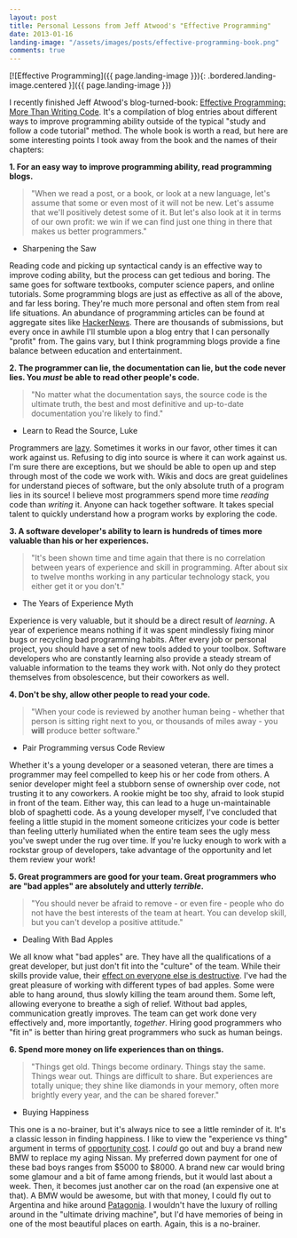 ```yaml
---
layout: post
title: Personal Lessons from Jeff Atwood's "Effective Programming"
date: 2013-01-16
landing-image: "/assets/images/posts/effective-programming-book.png"
comments: true
---
```


[![Effective Programming]({{ page.landing-image }}){: .bordered.landing-image.centered }]({{ page.landing-image }})

 I recently finished Jeff Atwood's blog-turned-book: [Effective Programming: More Than Writing Code](http://www.amazon.com/Effective-Programming-More-Writing-ebook/dp/B008HUMTO0).  It's a compilation of blog entries about different ways to improve programming ability outside of the typical "study and follow a code tutorial" method. The whole book is worth a read, but here are some interesting points I took away from the book and the names of their chapters:

**1. For an easy way to improve programming ability, read programming blogs.**

> "When we read a post, or a book, or look at a new language, let's assume that some or even most of it will not be new. Let's assume that we'll positively detest some of it. But let's also look at it in terms of our own profit: we win if we can find just one thing in there that makes us better programmers." 
- Sharpening the Saw

Reading code and picking up syntactical candy is an effective way to improve coding ability, but the process can get tedious and boring. The same goes for software textbooks, computer science papers, and online tutorials. Some programming blogs are just as effective as all of the above, and far less boring. They're much more personal and often stem from real life situations. An abundance of programming articles can be found at aggregate sites like [HackerNews](http://news.ycombinator.com/). There are thousands of submissions, but every once in awhile I'll stumble upon a blog entry that I can personally "profit" from. The gains vary, but I think programming blogs provide a fine balance between education and entertainment.

**2. The programmer can lie, the documentation can lie, but the code never lies. You *must* be able to read other people's code.**

> "No matter what the documentation says, the source code is the
ultimate truth, the best and most definitive and up-to-date
documentation you're likely to find."
- Learn to Read the Source, Luke

Programmers are [lazy](http://blogoscoped.com/archive/2005-08-24-n14.html). Sometimes it works in our favor, other times it can work against us. Refusing to dig into source is where it can work against us. I'm sure there are exceptions, but we should be able to open up and step through most of the code we work with. Wikis and docs are great guidelines for understand pieces of software, but the only absolute truth of a program lies in its source! I believe most programmers spend more time *reading* code than *writing* it. Anyone can hack together software. It takes special talent to quickly understand how a program works by exploring the code.

**3. A software developer's ability to learn is hundreds of times more valuable than his or her experiences.**

> "It's been shown time and time again that there is no correlation
between years of experience and skill in programming. After about six to
twelve months working in any particular technology stack, you either get
it or you don't."
- The Years of Experience Myth

Experience is very valuable, but it should be a direct result of *learning*. A year of experience means nothing if it was spent mindlessly fixing minor bugs or recycling bad programming habits. After every job or personal project, you should have a set of new tools added to your toolbox. Software developers who are constantly learning also provide a steady stream of valuable information to the teams they work with. Not only do they protect themselves from obsolescence, but their coworkers as well.

 **4. Don't be shy, allow other people to read your code.**

> "When your code is reviewed by another human being - whether that person is sitting right next to you, or thousands of miles away - you **will** produce better software."
- Pair Programming versus Code Review

Whether it's a young developer or a seasoned veteran, there are times a programmer may feel compelled to keep his or her code from others. A senior developer might feel a stubborn sense of ownership over code, not trusting it to any coworkers. A rookie might be too shy, afraid to look stupid in front of the team. Either way, this can lead to a huge un-maintainable blob of spaghetti code. As a young developer myself, I've concluded that feeling a little stupid in the moment someone criticizes your code is better than feeling utterly humiliated when the entire team sees the ugly mess you've swept under the rug over time. If you're lucky enough to work with a rockstar group of developers, take advantage of the opportunity and let them review your work!

**5. Great programmers are good for your team. Great programmers who are "bad apples" are absolutely and utterly *terrible*.**

> "You should never be afraid to remove - or even fire - people who do not have the best interests of the team at heart. You can develop skill, but you can't develop a positive attitude."
- Dealing With Bad Apples

We all know what "bad apples" are. They have all the qualifications of a great developer, but just don't fit into the "culture" of the team.  While their skills provide value, their [effect on everyone else is destructive](http://www.npr.org/2011/05/09/136017612/bad-apple-proverbs-theres-one-in-every-bunch).  I've had the great pleasure of working with different types of bad apples. Some were able to hang around, thus slowly killing the team around them. Some left, allowing everyone to breathe a sigh of relief.  Without bad apples, communication greatly improves. The team can get work done very effectively and, more importantly, *together*. Hiring good programmers who "fit in" is better than hiring great programmers who suck as human beings.

**6. Spend more money on life experiences than on things.**

> "Things get old. Things become ordinary. Things stay the same. Things wear out. Things are difficult to share. But experiences are totally unique; they shine like diamonds in your memory, often more brightly every year, and the can be shared forever."
- Buying Happiness

This one is a no-brainer, but it's always nice to see a little reminder of it. It's a classic lesson in finding happiness. I like to view the "experience vs thing" argument in terms of [opportunity cost](http://en.wikipedia.org/wiki/Opportunity_cost). I *could* go out and buy a brand new BMW to replace my aging Nissan. My preferred down payment for one of these bad boys ranges from \$5000 to \$8000. A brand new car would bring some glamour and a bit of fame among friends, but it would last about a week. Then, it becomes just another car on the road (an expensive one at that). A BMW would be awesome, but with that money, I could fly out to Argentina and hike around [Patagonia](http://www.nationalgeographicexpeditions.com/expeditions/hiking-patagonia/detail?utm_source=NGdotcom-Adventure&utm_medium=Link&utm_content=20120125_BestHikes_NGAHikingPatagonia&utm_campaign=NGdotcom).  I wouldn't have the luxury of rolling around in the "ultimate driving machine", but I'd have memories of being in one of the most beautiful places on earth. Again, this is a no-brainer.

